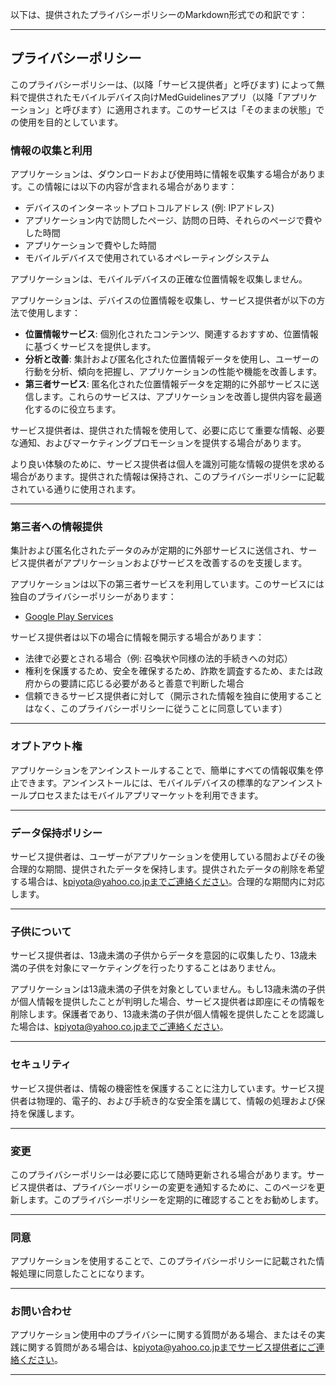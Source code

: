 以下は、提供されたプライバシーポリシーのMarkdown形式での和訳です：

---

## **プライバシーポリシー**

このプライバシーポリシーは、(以降「サービス提供者」と呼びます)
によって無料で提供されたモバイルデバイス向けMedGuidelinesアプリ（以降「アプリケーション」と呼びます）に適用されます。このサービスは「そのままの状態」での使用を目的としています。

### **情報の収集と利用**

アプリケーションは、ダウンロードおよび使用時に情報を収集する場合があります。この情報には以下の内容が含まれる場合があります：

- デバイスのインターネットプロトコルアドレス (例: IPアドレス)
- アプリケーション内で訪問したページ、訪問の日時、それらのページで費やした時間
- アプリケーションで費やした時間
- モバイルデバイスで使用されているオペレーティングシステム

アプリケーションは、モバイルデバイスの正確な位置情報を収集しません。

アプリケーションは、デバイスの位置情報を収集し、サービス提供者が以下の方法で使用します：

- **位置情報サービス**: 個別化されたコンテンツ、関連するおすすめ、位置情報に基づくサービスを提供します。
- **分析と改善**: 集計および匿名化された位置情報データを使用し、ユーザーの行動を分析、傾向を把握し、アプリケーションの性能や機能を改善します。
- **第三者サービス**: 匿名化された位置情報データを定期的に外部サービスに送信します。これらのサービスは、アプリケーションを改善し提供内容を最適化するのに役立ちます。

サービス提供者は、提供された情報を使用して、必要に応じて重要な情報、必要な通知、およびマーケティングプロモーションを提供する場合があります。

より良い体験のために、サービス提供者は個人を識別可能な情報の提供を求める場合があります。提供された情報は保持され、このプライバシーポリシーに記載されている通りに使用されます。

---

### **第三者への情報提供**

集計および匿名化されたデータのみが定期的に外部サービスに送信され、サービス提供者がアプリケーションおよびサービスを改善するのを支援します。

アプリケーションは以下の第三者サービスを利用しています。このサービスには独自のプライバシーポリシーがあります：

- [Google Play Services](https://www.google.com/policies/privacy/)

サービス提供者は以下の場合に情報を開示する場合があります：

- 法律で必要とされる場合（例: 召喚状や同様の法的手続きへの対応）
- 権利を保護するため、安全を確保するため、詐欺を調査するため、または政府からの要請に応じる必要があると善意で判断した場合
- 信頼できるサービス提供者に対して（開示された情報を独自に使用することはなく、このプライバシーポリシーに従うことに同意しています）

---

### **オプトアウト権**

アプリケーションをアンインストールすることで、簡単にすべての情報収集を停止できます。アンインストールには、モバイルデバイスの標準的なアンインストールプロセスまたはモバイルアプリマーケットを利用できます。

---

### **データ保持ポリシー**

サービス提供者は、ユーザーがアプリケーションを使用している間およびその後合理的な期間、提供されたデータを保持します。提供されたデータの削除を希望する場合は、kpiyota@yahoo.co.jpまでご連絡ください。合理的な期間内に対応します。

---

### **子供について**

サービス提供者は、13歳未満の子供からデータを意図的に収集したり、13歳未満の子供を対象にマーケティングを行ったりすることはありません。

アプリケーションは13歳未満の子供を対象としていません。もし13歳未満の子供が個人情報を提供したことが判明した場合、サービス提供者は即座にその情報を削除します。保護者であり、13歳未満の子供が個人情報を提供したことを認識した場合は、kpiyota@yahoo.co.jpまでご連絡ください。

---

### **セキュリティ**

サービス提供者は、情報の機密性を保護することに注力しています。サービス提供者は物理的、電子的、および手続き的な安全策を講じて、情報の処理および保持を保護します。

---

### **変更**

このプライバシーポリシーは必要に応じて随時更新される場合があります。サービス提供者は、プライバシーポリシーの変更を通知するために、このページを更新します。このプライバシーポリシーを定期的に確認することをお勧めします。

---

### **同意**

アプリケーションを使用することで、このプライバシーポリシーに記載された情報処理に同意したことになります。

---

### **お問い合わせ**

アプリケーション使用中のプライバシーに関する質問がある場合、またはその実践に関する質問がある場合は、kpiyota@yahoo.co.jpまでサービス提供者にご連絡ください。

---
